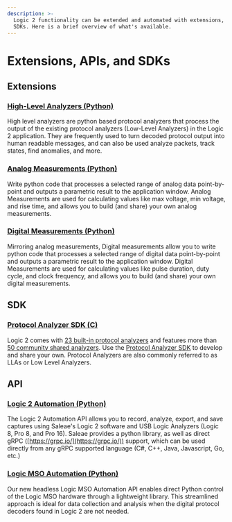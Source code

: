 ```yaml
---
description: >-
  Logic 2 functionality can be extended and automated with extensions, APIs, and
  SDKs. Here is a brief overview of what's available.
---
```


# Extensions, APIs, and SDKs

## Extensions

### [High-Level Analyzers (Python)](../extensions/high-level-analyzer-extensions/)

High level analyzers are python based protocol analyzers that process the output of the existing protocol analyzers (Low-Level Analyzers)  in the Logic 2 application. They are frequently used to turn decoded protocol output into human readable messages, and can also be used analyze packets, track states, find anomalies, and more.

### [Analog Measurements (Python)](../extensions/measurement-extensions/)

Write python code that processes a selected range of analog data point-by-point and outputs a parametric result to the application window. Analog Measurements are used for calculating values like max voltage, min voltage, and rise time, and allows you to build (and share) your own analog measurements.

### [Digital Measurements  (Python)](https://support.saleae.com/extensions/measurement-extensions)

Mirroring analog measurements, Digital measurements allow you to write python code that processes a selected range of digital data point-by-point and outputs a parametric result to the application window. Digital Measurements are used for calculating values like pulse duration, duty cycle, and clock frequency, and allows you to build (and share) your own digital measurements.



## SDK

### [Protocol Analyzer SDK (C)](https://support.saleae.com/protocol-analyzers)

Logic 2 comes with [23 built-in protocol analyzers](https://support.saleae.com/protocol-analyzers/supported-protocols) and features more than [50 community shared analyzers](https://support.saleae.com/community/community-shared-protocols). Use the [Protocol Analyzer SDK](https://support.saleae.com/protocol-analyzers) to develop and share your own. Protocol Analyzers are also commonly referred to as LLAs or Low Level Analyzers.

## API

### [Logic 2 Automation (Python)](https://saleae.github.io/logic2-automation/)

The Logic 2 Automation API allows you to record, analyze, export, and save captures using Saleae's Logic 2 software and USB Logic Analyzers (Logic 8, Pro 8, and Pro 16). Saleae provides a python library, as well as direct gRPC ([https://grpc.io/](https://grpc.io/))  support, which can be used directly from any gRPC supported language (C#, C++, Java, Javascript, Go, etc.)

### [Logic MSO Automation (Python)](https://docs.saleae.com/mso-api/)

Our new headless Logic MSO Automation API enables direct Python control of the Logic MSO hardware through a lightweight library. This streamlined approach is ideal for data collection and analysis when the digital protocol decoders found in Logic 2 are not needed.
